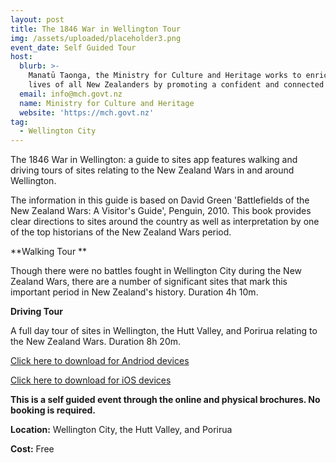 ```yaml
---
layout: post
title: The 1846 War in Wellington Tour
img: /assets/uploaded/placeholder3.png
event_date: Self Guided Tour
host:
  blurb: >-
    Manatū Taonga, the Ministry for Culture and Heritage works to enrich the
    lives of all New Zealanders by promoting a confident and connected culture.
  email: info@mch.govt.nz
  name: Ministry for Culture and Heritage
  website: 'https://mch.govt.nz'
tag:
  - Wellington City
---
```

The 1846 War in Wellington: a guide to sites app features walking and driving tours of sites relating to the New Zealand Wars in and around Wellington. 

The information in this guide is based on David Green 'Battlefields of the New Zealand Wars: A Visitor's Guide', Penguin, 2010. This book provides clear directions to sites around the country as well as interpretation by one of the top historians of the New Zealand Wars period.

**Walking Tour **

Though there were no battles fought in Wellington City during the New Zealand Wars, there are a number of significant sites that mark this important period in New Zealand's history.  Duration 4h 10m.

**Driving Tour**

A full day tour of sites in Wellington, the Hutt Valley, and Porirua relating to the New Zealand Wars. Duration 8h 20m. 

[Click here to download for Andriod devices](https://play.google.com/store/apps/details?id=com.mytoursapp.android.app387)

[Click here to download for iOS devices](https://itunes.apple.com/nz/app/1846-war-in-wellington-guide/id694881195?mt=8)

**This is a self guided event through the online and physical brochures. No booking is required.**

**Location:** Wellington City, the Hutt Valley, and Porirua 

**Cost:** Free

